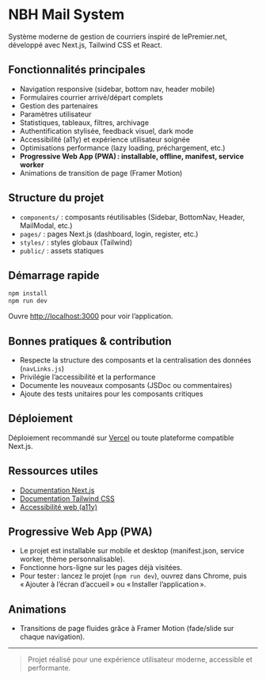 # NBH Mail System

Système moderne de gestion de courriers inspiré de lePremier.net, développé avec Next.js, Tailwind CSS et React.


## Fonctionnalités principales

- Navigation responsive (sidebar, bottom nav, header mobile)
- Formulaires courrier arrivé/départ complets
- Gestion des partenaires
- Paramètres utilisateur
- Statistiques, tableaux, filtres, archivage
- Authentification stylisée, feedback visuel, dark mode
- Accessibilité (a11y) et expérience utilisateur soignée
- Optimisations performance (lazy loading, préchargement, etc.)
- **Progressive Web App (PWA) : installable, offline, manifest, service worker**
- Animations de transition de page (Framer Motion)


## Structure du projet

- `components/` : composants réutilisables (Sidebar, BottomNav, Header, MailModal, etc.)
- `pages/` : pages Next.js (dashboard, login, register, etc.)
- `styles/` : styles globaux (Tailwind)
- `public/` : assets statiques


## Démarrage rapide

```bash
npm install
npm run dev
```

Ouvre [http://localhost:3000](http://localhost:3000) pour voir l’application.


## Bonnes pratiques & contribution

- Respecte la structure des composants et la centralisation des données (`navLinks.js`)
- Privilégie l’accessibilité et la performance
- Documente les nouveaux composants (JSDoc ou commentaires)
- Ajoute des tests unitaires pour les composants critiques


## Déploiement

Déploiement recommandé sur [Vercel](https://vercel.com/) ou toute plateforme compatible Next.js.


## Ressources utiles

- [Documentation Next.js](https://nextjs.org/docs)
- [Documentation Tailwind CSS](https://tailwindcss.com/docs)
- [Accessibilité web (a11y)](https://www.w3.org/WAI/test-evaluate/)


## Progressive Web App (PWA)

- Le projet est installable sur mobile et desktop (manifest.json, service worker, thème personnalisable).
- Fonctionne hors-ligne sur les pages déjà visitées.
- Pour tester : lancez le projet (`npm run dev`), ouvrez dans Chrome, puis « Ajouter à l’écran d’accueil » ou « Installer l’application ».


## Animations

- Transitions de page fluides grâce à Framer Motion (fade/slide sur chaque navigation).


---

> Projet réalisé pour une expérience utilisateur moderne, accessible et performante.
